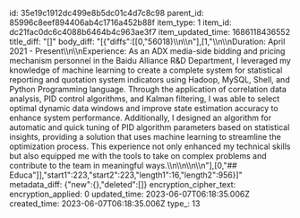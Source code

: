 id: 35e19c1912dc499e8b5dc01c4d7c8c98
parent_id: 85996c8eef894406ab4c1716a452b88f
item_type: 1
item_id: dc21fac0dc6c4088b6464b4c963ae3f7
item_updated_time: 1686118436552
title_diff: "[]"
body_diff: "[{\"diffs\":[[0,\"56018)\\\n\\\n\"],[1,\"\\\n\\\nDuration: April 2021 - Present\\\n\\\nExperience: As an ADX media-side bidding and pricing mechanism personnel in the Baidu Alliance R&D Department, I leveraged my knowledge of machine learning to create a complete system for statistical reporting and quotation system indicators using Hadoop, MySQL, Shell, and Python Programming language. Through the application of correlation data analysis, PID control algorithms, and Kalman filtering, I was able to select optimal dynamic data windows and improve state estimation accuracy to enhance system performance. Additionally, I designed an algorithm for automatic and quick tuning of PID algorithm parameters based on statistical insights, providing a solution that uses machine learning to streamline the optimization process. This experience not only enhanced my technical skills but also equipped me with the tools to take on complex problems and contribute to the team in meaningful ways.\\\n\\\n\\\n\\\n\"],[0,\"## Educa\"]],\"start1\":223,\"start2\":223,\"length1\":16,\"length2\":956}]"
metadata_diff: {"new":{},"deleted":[]}
encryption_cipher_text: 
encryption_applied: 0
updated_time: 2023-06-07T06:18:35.006Z
created_time: 2023-06-07T06:18:35.006Z
type_: 13